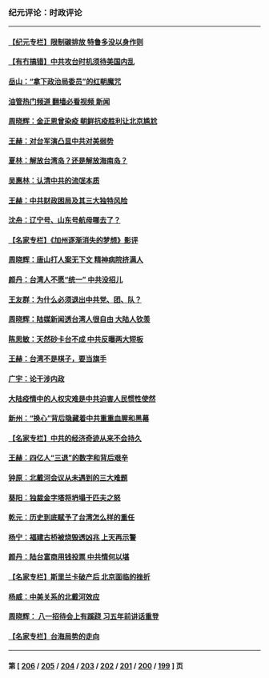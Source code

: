### 纪元评论：时政评论
---
#### [【纪元专栏】限制碳排放 特鲁多没以身作则](../../pages/nsc1025/n13800527.md?08120330) 
#### [【有冇搞错】中共攻台时机须待美国内乱](../../pages/nsc1025/n13800361.md?08120330) 
#### [岳山：“拿下政治局委员”的红朝魔咒](../../pages/nsc1025/n13800177.md?08120330) 
#### [油管热门频道 翻墙必看视频 新闻](ok?08120330)
#### [周晓辉：金正恩曾染疫 朝鲜抗疫胜利让北京尴尬](../../pages/nsc1025/n13800303.md?08120330) 
#### [王赫：对台军演凸显中共对美弱势](../../pages/nsc1025/n13800137.md?08120330) 
#### [夏林：解放台湾岛？还是解放海南岛？](../../pages/nsc1025/n13799867.md?08120330) 
#### [吴惠林：认清中共的流氓本质](../../pages/nsc1025/n13799821.md?08120330) 
#### [王赫：中共财政困局及其三大独特风险](../../pages/nsc1025/n13799127.md?08120330) 
#### [沈舟：辽宁号、山东号航母哪去了？](../../pages/nsc1025/n13799214.md?08120330) 
#### [【名家专栏】《加州逐渐消失的梦想》影评](../../pages/nsc1025/n13798871.md?08120330) 
#### [周晓辉：唐山打人案无下文 精神病院挤满人](../../pages/nsc1025/n13799021.md?08120330) 
#### [颜丹：台湾人不愿“统一” 中共没招儿](../../pages/nsc1025/n13799015.md?08120330) 
#### [王友群：为什么必须退出中共党、团、队？](../../pages/nsc1025/n13798253.md?08120330) 
#### [周晓辉：陆媒新闻透台湾人很自由 大陆人钦羡](../../pages/nsc1025/n13798778.md?08120330) 
#### [陈思敏：天然砂卡台不成 中共反曝两大短板](../../pages/nsc1025/n13798601.md?08120330) 
#### [王赫：台湾不是棋子，要当旗手](../../pages/nsc1025/n13798459.md?08120330) 
#### [广宇：论干涉内政](../../pages/nsc1025/n13798407.md?08120330) 
#### [大陆疫情中的人权灾难是中共迫害人民惯性使然](../../pages/nsc1025/n13798386.md?08120330) 
#### [新州：“换心”背后隐藏着中共重重血腥和黑幕](../../pages/nsc1025/n13798376.md?08120330) 
#### [【名家专栏】中共的经济奇迹从来不会持久](../../pages/nsc1025/n13798186.md?08120330) 
#### [王赫：四亿人“三退”的数字和背后艰辛](../../pages/nsc1025/n13797747.md?08120330) 
#### [钟原：北戴河会议从未遇到的三大难题](../../pages/nsc1025/n13797744.md?08120330) 
#### [葵阳：独裁金字塔将坍塌于匹夫之怒](../../pages/nsc1025/n13797725.md?08120330) 
#### [乾元：历史到底赋予了台湾怎么样的重任](../../pages/nsc1025/n13797643.md?08120330) 
#### [杨宁：福建古桥被烧毁透凶兆 上天再示警](../../pages/nsc1025/n13797685.md?08120330) 
#### [颜丹：陆台富商用钱投票 中共情何以堪](../../pages/nsc1025/n13797541.md?08120330) 
#### [【名家专栏】斯里兰卡破产后 北京面临的挫折](../../pages/nsc1025/n13797378.md?08120330) 
#### [杨威：中美关系的北戴河效应](../../pages/nsc1025/n13797232.md?08120330) 
#### [周晓辉： 八一招待会上有蹊跷  习五年前讲话重登](../../pages/nsc1025/n13797100.md?08120330) 
#### [【名家专栏】台海局势的走向](../../pages/nsc1025/n13796909.md?08120330) 

---
#### 第 [ [206](./206.md?08120330) / [205](./205.md?08120330) / [204](./204.md?08120330) / [203](./203.md?08120330) / [202](./202.md?08120330) / [201](./201.md?08120330) / [200](./200.md?08120330) / [199](./199.md?08120330) ] 页

